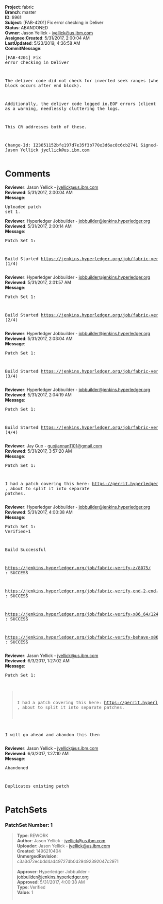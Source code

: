 <strong>Project</strong>: fabric</br><strong>Branch</strong>: master<br><strong>ID</strong>: 9961<br><strong>Subject</strong>: [FAB-4201] Fix error checking in Deliver<br><strong>Status</strong>: ABANDONED<br><strong>Owner</strong>: Jason Yellick - jyellick@us.ibm.com<br><strong>Assignee</strong>:<strong>Created</strong>: 5/31/2017, 2:00:04 AM<br><strong>LastUpdated</strong>: 5/23/2019, 4:36:58 AM<br><strong>CommitMessage</strong>:<br><pre>[FAB-4201] Fix error checking in Deliver

The deliver code did not check for inverted seek ranges (where start
block occurs after end block).

Additionally, the deliver code logged io.EOF errors (client hangups) as
a warning, needlessly cluttering the logs.

This CR addresses both of these.

Change-Id: I23851152bfe197d7e35f3b770e3d6ac8c6cb2741
Signed-off-by: Jason Yellick <jyellick@us.ibm.com>
</pre><h1>Comments</h1><strong>Reviewer</strong>: Jason Yellick - jyellick@us.ibm.com<br><strong>Reviewed</strong>: 5/31/2017, 2:00:04 AM<br><strong>Message</strong>: <pre>Uploaded patch set 1.</pre><strong>Reviewer</strong>: Hyperledger Jobbuilder - jobbuilder@jenkins.hyperledger.org<br><strong>Reviewed</strong>: 5/31/2017, 2:00:14 AM<br><strong>Message</strong>: <pre>Patch Set 1:

Build Started https://jenkins.hyperledger.org/job/fabric-verify-z/8075/ (1/4)</pre><strong>Reviewer</strong>: Hyperledger Jobbuilder - jobbuilder@jenkins.hyperledger.org<br><strong>Reviewed</strong>: 5/31/2017, 2:01:57 AM<br><strong>Message</strong>: <pre>Patch Set 1:

Build Started https://jenkins.hyperledger.org/job/fabric-verify-end-2-end-x86_64/3951/ (2/4)</pre><strong>Reviewer</strong>: Hyperledger Jobbuilder - jobbuilder@jenkins.hyperledger.org<br><strong>Reviewed</strong>: 5/31/2017, 2:03:04 AM<br><strong>Message</strong>: <pre>Patch Set 1:

Build Started https://jenkins.hyperledger.org/job/fabric-verify-x86_64/12425/ (3/4)</pre><strong>Reviewer</strong>: Hyperledger Jobbuilder - jobbuilder@jenkins.hyperledger.org<br><strong>Reviewed</strong>: 5/31/2017, 2:04:19 AM<br><strong>Message</strong>: <pre>Patch Set 1:

Build Started https://jenkins.hyperledger.org/job/fabric-verify-behave-x86_64/6478/ (4/4)</pre><strong>Reviewer</strong>: Jay Guo - guojiannan1101@gmail.com<br><strong>Reviewed</strong>: 5/31/2017, 3:57:20 AM<br><strong>Message</strong>: <pre>Patch Set 1:

I had a patch covering this here: https://gerrit.hyperledger.org/r/#/c/9867/ , about to split it into separate patches.</pre><strong>Reviewer</strong>: Hyperledger Jobbuilder - jobbuilder@jenkins.hyperledger.org<br><strong>Reviewed</strong>: 5/31/2017, 4:00:38 AM<br><strong>Message</strong>: <pre>Patch Set 1: Verified+1

Build Successful 

https://jenkins.hyperledger.org/job/fabric-verify-z/8075/ : SUCCESS

https://jenkins.hyperledger.org/job/fabric-verify-end-2-end-x86_64/3951/ : SUCCESS

https://jenkins.hyperledger.org/job/fabric-verify-x86_64/12425/ : SUCCESS

https://jenkins.hyperledger.org/job/fabric-verify-behave-x86_64/6478/ : SUCCESS</pre><strong>Reviewer</strong>: Jason Yellick - jyellick@us.ibm.com<br><strong>Reviewed</strong>: 6/3/2017, 1:27:02 AM<br><strong>Message</strong>: <pre>Patch Set 1:

> I had a patch covering this here: https://gerrit.hyperledger.org/r/#/c/9867/
 > , about to split it into separate patches.

I will go ahead and abandon this then</pre><strong>Reviewer</strong>: Jason Yellick - jyellick@us.ibm.com<br><strong>Reviewed</strong>: 6/3/2017, 1:27:10 AM<br><strong>Message</strong>: <pre>Abandoned

Duplicates existing patch</pre><h1>PatchSets</h1><h3>PatchSet Number: 1</h3><blockquote><strong>Type</strong>: REWORK<br><strong>Author</strong>: Jason Yellick - jyellick@us.ibm.com<br><strong>Uploader</strong>: Jason Yellick - jyellick@us.ibm.com<br><strong>Created</strong>: 1496210404<br><strong>UnmergedRevision</strong>: c3a3d72ecbdd4ad49727db0d29492392047c2971<br><br><strong>Approver</strong>: Hyperledger Jobbuilder - jobbuilder@jenkins.hyperledger.org<br><strong>Approved</strong>: 5/31/2017, 4:00:38 AM<br><strong>Type</strong>: Verified<br><strong>Value</strong>: 1<br><br></blockquote>